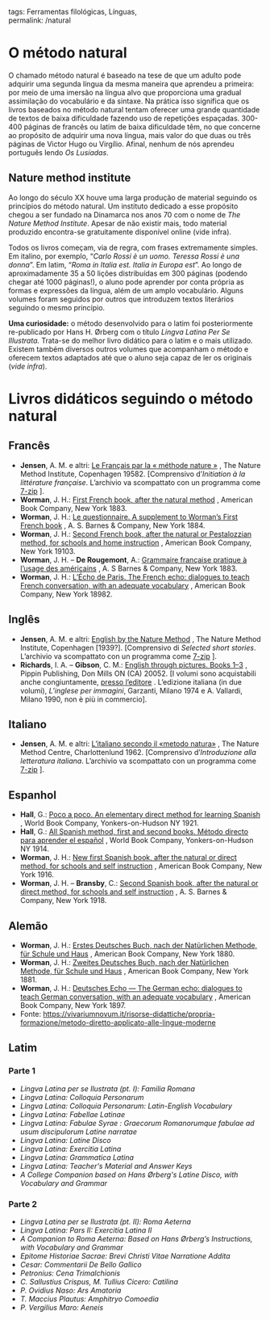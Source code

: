 tags: Ferramentas filológicas, Línguas,  
permalink: /natural
  
# O método natural  
  
O chamado método natural é baseado na tese de que um adulto pode adquirir uma segunda língua da mesma maneira que aprendeu a primeira: por meio de uma imersão na língua alvo que proporciona uma gradual assimilação do vocabulário e da sintaxe. Na prática isso significa que os livros baseados no método natural tentam oferecer uma grande quantidade de textos de baixa dificuldade fazendo uso de repetições espaçadas. 300-400 páginas de francês ou latim de baixa dificuldade têm, no que concerne ao propósito de adquirir uma nova língua, mais valor do que duas ou três páginas de Victor Hugo ou Virgílio. Afinal, nenhum de nós aprendeu português lendo *Os Lusíadas*.  
  
  
## Nature method institute  
  
Ao longo do século XX houve uma larga produção de material seguindo os princípios do método natural. Um instituto dedicado a esse propósito chegou a ser fundado na Dinamarca nos anos 70 com o nome de *The Nature Method Institute*. Apesar de não existir mais, todo material produzido encontra-se gratuitamente disponível online (vide infra).  
  
Todos os livros começam, via de regra, com frases extremamente simples. Em italino, por exemplo, “*Carlo Rossi è un uomo. Teressa Rossi è una donna*”. Em latim, “*Roma in Italia est. Italia in Europa est*”. Ao longo de aproximadamente 35 a 50 lições distribuídas em 300 páginas (podendo chegar até 1000 páginas!), o aluno pode aprender por conta própria as formas e expressões da língua, além de um amplo vocabulário. Alguns volumes foram seguidos por outros que introduzem textos literários seguindo o mesmo princípio.  
  
**Uma curiosidade:** o método desenvolvido para o latim foi posteriormente re-publicado por Hans H. Ørberg com o título *Lingva Latina Per Se Illustrata.* Trata-se do melhor livro didático para o latim e o mais utilizado. Existem também diversos outros volumes que acompanham o método e oferecem textos adaptados até que o aluno seja capaz de ler os originais (*vide infra*).  
  
  
# Livros didáticos seguindo o método natural  
## Francês  
- **Jensen**, A. M. e altri: [Le Français par la « méthode nature »](http://vivariumnovum.it/edizioni/libri/fuori-commercio/Le%20fran%C3%A7ais%20par%20la%20m%C3%A9thode%20nature.tar.gz) , The Nature Method Institute, Copenhagen 19582. [Comprensivo d’*Initiation à la littérature française*. L’archivio va scompattato con un programma come [7-zip](http://www.7-zip.org/) ].  
- **Worman**, J. H.: [First French book, after the natural method](https://vivariumnovum.it/edizioni/libri/dominio-pubblico/Worman%20-%20First%20French%20book.pdf) , American Book Company, New York 1883.  
- **Worman**, J. H.: [Le questionnaire. A supplement to Worman’s First French book](https://vivariumnovum.it/edizioni/libri/dominio-pubblico/Worman%20-%20Le%20questionnaire.pdf) , A. S. Barnes & Company, New York 1884.  
- **Worman**, J. H.: [Second French book, after the natural or Pestalozzian method, for schools and home instruction](http://archive.org/details/secondfrenchbook00worm) , American Book Company, New York 19103.  
- **Worman**, J. H. – **De Rougemont**, A.: [Grammaire française pratique à l’usage des américains](https://vivariumnovum.it/edizioni/libri/dominio-pubblico/Worman%20&%20De%20Rougemont%20-%20Grammaire%20fran%C3%A7aise%20pratique.pdf) , A. S Barnes & Company, New York 1883.  
- **Worman**, J. H.: [L’Écho de Paris. The French echo: dialogues to teach French conversation, with an adequate vocabulary](http://archive.org/details/lchodeparisfrenc00worm) , American Book Company, New York 18982.  
  
  
## Inglês  
- **Jensen**, A. M. e altri: [English by the Nature Method](https://vivariumnovum.it/edizioni/libri/fuori-commercio/English%20by%20the%20Nature%20Method.tar.gz) , The Nature Method Institute, Copenhagen [1939?]. [Comprensivo di *Selected short stories*. L’archivio va scompattato con un programma come [7-zip](http://www.7-zip.org/) ].  
- **Richards**, I. A. – **Gibson**, C. M.: [English through pictures. Books 1–3](http://englishthroughpictures.com/) , Pippin Publishing, Don Mills ON (CA) 20052. [I volumi sono acquistabili anche congiuntamente, [presso l’editore](http://pippinpub.com/viewbook.asp?book_isbn=0-88751-117-1) . L’edizione italiana (in due volumi), *L’inglese per immagini*, Garzanti, Milano 1974 e A. Vallardi, Milano 1990, non è più in commercio].  
  
  
## Italiano  
- **Jensen**, A. M. e altri: [L’italiano secondo il «metodo natura»](https://vivariumnovum.it/edizioni/libri/fuori-commercio/L%27italiano%20secondo%20il%20metodo%20natura.tar.gz) , The Nature Method Centre, Charlottenlund 1962. [Comprensivo d’*Introduzione alla letteratura italiana*. L’archivio va scompattato con un programma come [7-zip](http://www.7-zip.org/) ].  
  
  
## Espanhol  
- **Hall**, G.: [Poco a poco. An elementary direct method for learning Spanish](http://archive.org/details/pocopocoelementa00hallrich) , World Book Company, Yonkers-on-Hudson NY 1921.  
- **Hall**, G.: [All Spanish method, first and second books. Método directo para aprender el español](https://vivariumnovum.it/edizioni/libri/dominio-pubblico/Hall%20-%20All%20Spanish%20method%20%28first%20and%20second%20books%29.pdf) , World Book Company, Yonkers-on-Hudson NY 1914.  
- **Worman**, J. H.: [New first Spanish book, after the natural or direct method, for schools and self instruction](http://archive.org/details/newfirstspanishb00jamerich) , American Book Company, New York 1916.  
- **Worman**, J. H. – **Bransby**, C.: [Second Spanish book, after the natural or direct method, for schools and self instruction](https://vivariumnovum.it/edizioni/libri/dominio-pubblico/Worman%20&%20Bransby%20-%20Second%20Spanish%20book,%20after%20the%20natural%20or%20direct%20method.pdf) , A. S. Barnes & Company, New York 1918.  
  
  
## Alemão  
- **Worman**, J. H.: [Erstes Deutsches Buch, nach der Natürlichen Methode, für Schule und Haus](https://vivariumnovum.it/edizioni/libri/dominio-pubblico/Worman%20-%20Erstes%20Deutsches%20book.pdf) , American Book Company, New York 1880.  
- **Worman**, J. H.: [Zweites Deutsches Buch, nach der Natürlichen Methode, für Schule und Haus](https://vivariumnovum.it/edizioni/libri/dominio-pubblico/Worman%20-%20Zweites%20Deutsches%20Buch.pdf) , American Book Company, New York 1881.  
- **Worman**, J. H.: [Deutsches Echo — The German echo: dialogues to teach German conversation, with an adequate vocabulary](https://vivariumnovum.it/edizioni/libri/dominio-pubblico/Worman%20-%20Deutsches%20Echo.pdf) , American Book Company, New York 1897.  
- Fonte: https://vivariumnovum.it/risorse-didattiche/propria-formazione/metodo-diretto-applicato-alle-lingue-moderne  
  
  
## Latim  
  
### Parte 1  
  
- *Lingva Latina per se Ilustrata (pt. I): Familia Romana*  
- *Lingva Latina: Colloquia Personarum*  
- *Lingva Latina: Colloquia Personarum: Latin-English Vocabulary*  
- *Lingva Latina: Fabellae Latinae*  
- *Lingva Latina: Fabulae Syrae : Graecorum Romanorumque fabulae ad usum discipulorum Latine narratae*  
- *Lingva Latina: Latine Disco*  
- *Lingva Latina: Exercitia Latina*  
- *Lingva Latina: Grammatica Latina*  
- *Lingva Latina: Teacher's Material and Answer Keys*  
- *A College Companion based on Hans Ørberg's Latine Disco, with Vocabulary and Grammar*  
  
### Parte 2  
  
- *Lingva Latina per se Ilustrata (pt. II): Roma Aeterna*  
- *Lingva Latina: Pars II: Exercitia Latina II*  
- *A Companion to Roma Aeterna: Based on Hans Ørberg’s Instructions, with Vocabulary and Grammar*  
- *Epitome Historiae Sacrae: Brevi Christi Vitae Narratione Addita*  
- *Cesar: Commentarii De Bello Gallico*  
- *Petronius: Cena Trimalchionis*  
- *C. Sallustius Crispus, M. Tullius Cicero: Catilina*  
- *P. Ovidius Naso: Ars Amatoria*  
- *T. Maccius Plautus: Amphitryo Comoedia*  
- *P. Vergilius Maro: Aeneis*  
  
  
  
  
